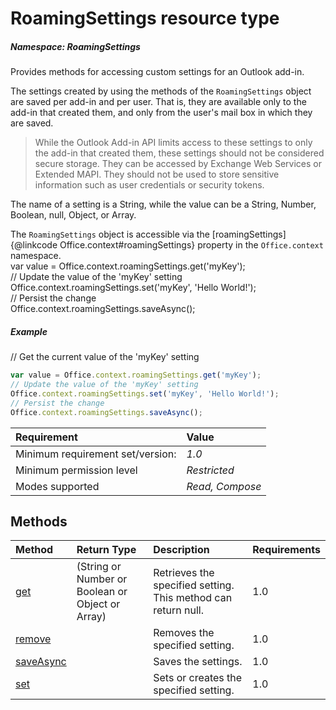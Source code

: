 # RoamingSettings resource type

##### Namespace: *RoamingSettings*

Provides methods for accessing custom settings for an Outlook add-in.

The settings created by using the methods of the `RoamingSettings` object are saved per add-in and per user. That is, they are available only to the add-in that created them, and only from the user's mail box in which they are saved. 	 
 	 
> While the Outlook Add-in API limits access to these settings to only the add-in that created them, these settings should not be considered secure storage. They can be accessed by Exchange Web Services or Extended MAPI. They should not be used to store sensitive information such as user credentials or security tokens. 	 
 	 
The name of a setting is a String, while the value can be a String, Number, Boolean, null, Object, or Array. 	 
 	 
The `RoamingSettings` object is accessible via the [roamingSettings]{@linkcode Office.context#roamingSettings} property in the `Office.context` namespace. 	 
var value = Office.context.roamingSettings.get('myKey'); 	 
// Update the value of the 'myKey' setting 	 
Office.context.roamingSettings.set('myKey', 'Hello World!'); 	 
// Persist the change 	 
Office.context.roamingSettings.saveAsync(); 	 
##### Example 
 	 
// Get the current value of the 'myKey' setting 	 

```js 	 
var value = Office.context.roamingSettings.get('myKey'); 	 
// Update the value of the 'myKey' setting 	 
Office.context.roamingSettings.set('myKey', 'Hello World!'); 	 
// Persist the change 	 
Office.context.roamingSettings.saveAsync(); 	 
```


|Requirement| Value|
|:----------|:-----|
|Minimum requirement set/version: | *1.0*|
|Minimum permission level |*Restricted* |
|Modes supported | *Read, Compose*|



## Methods

| Method	   | Return Type    | Description | Requirements|
|:-------------|:---------------|:------------|:----|
| [get](get)     | (String or Number or Boolean or Object or Array) | Retrieves the specified setting.  This method can return null. | 1.0|  
| [remove](remove)     |  | Removes the specified setting.  | 1.0|  
| [saveAsync](saveasync)     |  | Saves the settings.  | 1.0|  
| [set](set)     |  | Sets or creates the specified setting.  | 1.0|  


